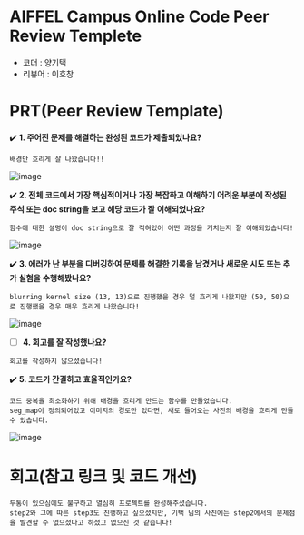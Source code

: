 # AIFFEL Campus Online Code Peer Review Templete
- 코더 : 양기택  
- 리뷰어 : 이호창  


# PRT(Peer Review Template)
✔️  **1. 주어진 문제를 해결하는 완성된 코드가 제출되었나요?**  
```
배경만 흐리게 잘 나왔습니다!!   
```
![image](https://github.com/user-attachments/assets/7362bee6-ea4d-421e-b1aa-289b9801c436)   


✔️  **2. 전체 코드에서 가장 핵심적이거나 가장 복잡하고 이해하기 어려운 부분에 작성된 
주석 또는 doc string을 보고 해당 코드가 잘 이해되었나요?**
```
함수에 대한 설명이 doc string으로 잘 적혀있어 어떤 과정을 거치는지 잘 이해되었습니다!
```
![image](https://github.com/user-attachments/assets/b1446e18-6e8a-44d4-bea7-45457d82fd44)  


✔️  **3. 에러가 난 부분을 디버깅하여 문제를 해결한 기록을 남겼거나
새로운 시도 또는 추가 실험을 수행해봤나요?**
```
blurring kernel size (13, 13)으로 진행했을 경우 덜 흐리게 나왔지만 (50, 50)으로 진행했을 경우 매우 흐리게 나왔습니다!
```
![image](https://github.com/user-attachments/assets/ff539f43-6d9a-4e21-8764-d4eee5318f86)

        
- [ ]  **4. 회고를 잘 작성했나요?**
```
회고를 작성하지 않으셨습니다!
```
        
✔️  **5. 코드가 간결하고 효율적인가요?**
```
코드 중복을 최소화하기 위해 배경을 흐리게 만드는 함수를 만들었습니다.  
seg_map이 정의되어있고 이미지의 경로만 있다면, 새로 들어오는 사진의 배경을 흐리게 만들 수 있습니다.  
```
![image](https://github.com/user-attachments/assets/782a728e-33c8-4719-be84-7aabc1b584f2)  


# 회고(참고 링크 및 코드 개선)
```
두통이 있으심에도 불구하고 열심히 프로젝트를 완성해주셨습니다.
step2와 그에 따른 step3도 진행하고 싶으셨지만, 기택 님의 사진에는 step2에서의 문제점을 발견할 수 없으셨다고 하셨고 없으신 것 같습니다! 
```
